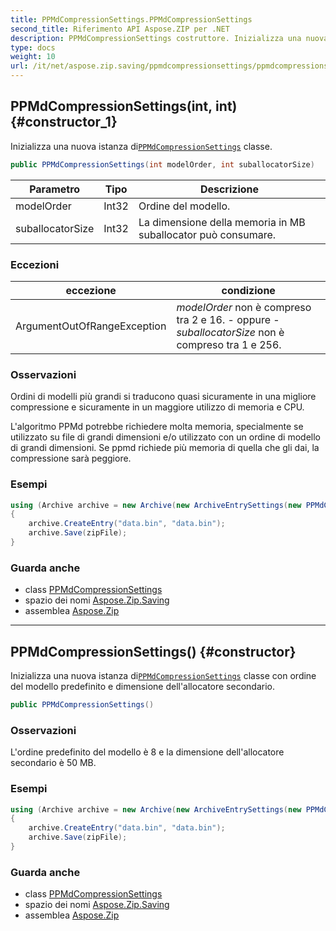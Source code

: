 ```yaml
---
title: PPMdCompressionSettings.PPMdCompressionSettings
second_title: Riferimento API Aspose.ZIP per .NET
description: PPMdCompressionSettings costruttore. Inizializza una nuova istanza diPPMdCompressionSettings classe.
type: docs
weight: 10
url: /it/net/aspose.zip.saving/ppmdcompressionsettings/ppmdcompressionsettings/
---
```

## PPMdCompressionSettings(int, int) {#constructor_1}

Inizializza una nuova istanza di[`PPMdCompressionSettings`](../) classe.

```csharp
public PPMdCompressionSettings(int modelOrder, int suballocatorSize)
```

| Parametro | Tipo | Descrizione |
| --- | --- | --- |
| modelOrder | Int32 | Ordine del modello. |
| suballocatorSize | Int32 | La dimensione della memoria in MB suballocator può consumare. |

### Eccezioni

| eccezione | condizione |
| --- | --- |
| ArgumentOutOfRangeException | *modelOrder* non è compreso tra 2 e 16. - oppure -*suballocatorSize* non è compreso tra 1 e 256. |

### Osservazioni

Ordini di modelli più grandi si traducono quasi sicuramente in una migliore compressione e sicuramente in un maggiore utilizzo di memoria e CPU.

L'algoritmo PPMd potrebbe richiedere molta memoria, specialmente se utilizzato su file di grandi dimensioni e/o utilizzato con un ordine di modello di grandi dimensioni. Se ppmd richiede più memoria di quella che gli dai, la compressione sarà peggiore.

### Esempi

```csharp
using (Archive archive = new Archive(new ArchiveEntrySettings(new PPMdCompressionSettings(4, 10))))
{
    archive.CreateEntry("data.bin", "data.bin");                   
    archive.Save(zipFile);
}
```

### Guarda anche

* class [PPMdCompressionSettings](../)
* spazio dei nomi [Aspose.Zip.Saving](../../ppmdcompressionsettings/)
* assemblea [Aspose.Zip](../../../)

---

## PPMdCompressionSettings() {#constructor}

Inizializza una nuova istanza di[`PPMdCompressionSettings`](../) classe con ordine del modello predefinito e dimensione dell'allocatore secondario.

```csharp
public PPMdCompressionSettings()
```

### Osservazioni

L'ordine predefinito del modello è 8 e la dimensione dell'allocatore secondario è 50 MB.

### Esempi

```csharp
using (Archive archive = new Archive(new ArchiveEntrySettings(new PPMdCompressionSettings())))
{
    archive.CreateEntry("data.bin", "data.bin");                   
    archive.Save(zipFile);
}
```

### Guarda anche

* class [PPMdCompressionSettings](../)
* spazio dei nomi [Aspose.Zip.Saving](../../ppmdcompressionsettings/)
* assemblea [Aspose.Zip](../../../)


